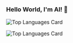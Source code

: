 ### Hello World, I'm Al! 👋

![Top Languages Card](https://github-readme-stats.vercel.app/api/top-langs/?username=altoralba)

![Top Languages Card](https://github-readme-stats.vercel.app/api/top-langs/?username=altoralba&layout=compact)

<!--
**altoralba/altoralba** is a ✨ _special_ ✨ repository because its `README.md` (this file) appears on your GitHub profile.

Here are some ideas to get you started:

- 🔭 I’m currently working on ...
- 🌱 I’m currently learning ...
- 👯 I’m looking to collaborate on ...
- 🤔 I’m looking for help with ...
- 💬 Ask me about ...
- 📫 How to reach me: ...
- 😄 Pronouns: ...
- ⚡ Fun fact: ...
-->

